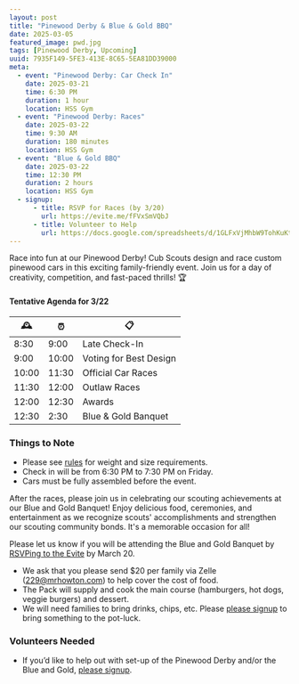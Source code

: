 ```yaml
---
layout: post
title: "Pinewood Derby & Blue & Gold BBQ"
date: 2025-03-05
featured_image: pwd.jpg
tags: [Pinewood Derby, Upcoming]
uuid: 7935F149-5FE3-413E-8C65-5EA81DD39000
meta:
  - event: "Pinewood Derby: Car Check In"
    date: 2025-03-21
    time: 6:30 PM
    duration: 1 hour
    location: HSS Gym
  - event: "Pinewood Derby: Races"
    date: 2025-03-22
    time: 9:30 AM
    duration: 180 minutes
    location: HSS Gym
  - event: "Blue & Gold BBQ"
    date: 2025-03-22
    time: 12:30 PM
    duration: 2 hours
    location: HSS Gym
  - signup:
      - title: RSVP for Races (by 3/20)
        url: https://evite.me/fFVxSmVQbJ
      - title: Volunteer to Help
        url: https://docs.google.com/spreadsheets/d/1GLFxVjMhbW9TohKuKtmEWGdryNIADK4OD0me7eoGEb4/edit?gid=1345834128#gid=1345834128
---
```


Race into fun at our Pinewood Derby! Cub Scouts design and race custom pinewood cars in this exciting family-friendly event. Join us for a day of creativity, competition, and fast-paced thrills! 🏆

#### Tentative Agenda for 3/22

| 🕰️ | ⏰ | 📋 |
| ----- | - | - |
| 8:30  | 9:00  | Late Check-In |
| 9:00  | 10:00 | Voting for Best Design |
| 10:00 | 11:30 | Official Car Races |
| 11:30 | 12:00 | Outlaw Races |
| 12:00 | 12:30 | Awards |
| 12:30 | 2:30  | Blue & Gold Banquet |

### Things to Note

 * Please see [rules](/docs/pwd-rules) for weight and size requirements.
 * Check in will be from 6:30 PM to 7:30 PM on Friday.
 * Cars must be fully assembled before the event.

After the races, please join us in celebrating our scouting achievements at our Blue and Gold Banquet! Enjoy delicious food, ceremonies, and entertainment as we recognize scouts' accomplishments and strengthen our scouting community bonds. It's a memorable occasion for all!

Please let us know if you will be attending the Blue and Gold Banquet by [RSVPing to the Evite](https://evite.me/fFVxSmVQbJ) by March 20.

* We ask that you please send $20 per family via Zelle (229@mrhowton.com) to help cover the cost of food.
* The Pack will supply and cook the main course (hamburgers, hot dogs, veggie burgers) and dessert.
* We will need families to bring drinks, chips, etc. Please [please signup](https://docs.google.com/spreadsheets/d/1GLFxVjMhbW9TohKuKtmEWGdryNIADK4OD0me7eoGEb4/edit?gid=1345834128#gid=1345834128) to bring something to the pot-luck.

### Volunteers Needed

* If you’d like to help out with set-up of the Pinewood Derby and/or the Blue and Gold, [please signup](https://docs.google.com/spreadsheets/d/1GLFxVjMhbW9TohKuKtmEWGdryNIADK4OD0me7eoGEb4/edit?gid=1345834128#gid=1345834128).
